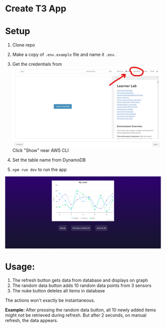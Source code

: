 # Create T3 App

# Setup
1. Clone repo
2. Make a copy of `.env.example` file and name it `.env`.
3. Get the credentials from 
    ![AWS creds page](creds_aws.png)
    Click "Show" near AWS CLI
4. Set the table name from DynamoDB

5. `npm run dev` to run the app

![Sample Pic](sample_pic.png)

# Usage:
1. The refresh button gets data from database and displays on graph
2. The random data button adds 10 random data points from 3 sensors
3. The nuke button deletes all items in database

The actions won't exactly be instantaneous.

**Example:** After pressing the random data button, all 10 newly added items might not be retrieved during refresh. But after 2 seconds, on manual refresh, the data appears.